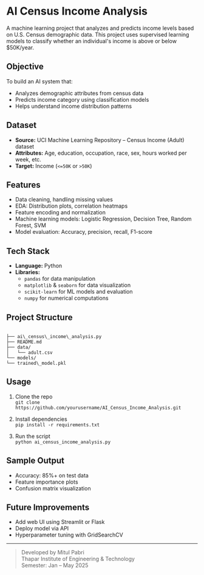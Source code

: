# AI Census Income Analysis

A machine learning project that analyzes and predicts income levels based on U.S. Census demographic data. This project uses supervised learning models to classify whether an individual's income is above or below $50K/year.

## Objective

To build an AI system that:
- Analyzes demographic attributes from census data
- Predicts income category using classification models
- Helps understand income distribution patterns

##  Dataset

- **Source:** UCI Machine Learning Repository – Census Income (Adult) dataset
- **Attributes:** Age, education, occupation, race, sex, hours worked per week, etc.
- **Target:** Income (`<=50K` or `>50K`)

## Features

- Data cleaning, handling missing values
- EDA: Distribution plots, correlation heatmaps
- Feature encoding and normalization
- Machine learning models: Logistic Regression, Decision Tree, Random Forest, SVM
- Model evaluation: Accuracy, precision, recall, F1-score

##  Tech Stack

- **Language:** Python
- **Libraries:**
  - `pandas` for data manipulation
  - `matplotlib` & `seaborn` for data visualization
  - `scikit-learn` for ML models and evaluation
  - `numpy` for numerical computations

## Project Structure

```

├── ai\_census\_income\_analysis.py
├── README.md
├── data/
│   └── adult.csv
└── models/
└── trained\_model.pkl

```

## Usage

1. Clone the repo  
   `git clone https://github.com/yourusername/AI_Census_Income_Analysis.git`

2. Install dependencies  
   `pip install -r requirements.txt`

3. Run the script  
   `python ai_census_income_analysis.py`

## Sample Output

- Accuracy: 85%+ on test data
- Feature importance plots
- Confusion matrix visualization

## Future Improvements

- Add web UI using Streamlit or Flask
- Deploy model via API
- Hyperparameter tuning with GridSearchCV

---

> Developed by Mitul Pabri  
>  Thapar Institute of Engineering & Technology  
> Semester: Jan – May 2025
```
